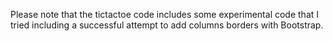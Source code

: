 Please note that the tictactoe code includes some experimental code that I tried including a successful attempt to add columns borders with Bootstrap. 
